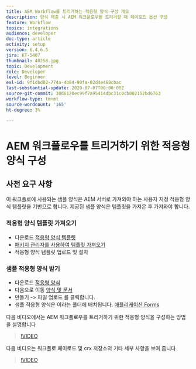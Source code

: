 ```yaml
---
title: AEM Workflow를 트리거하는 적응형 양식 구성 개요
description: 양식 제출 시 AEM 워크플로우를 트리거할 때 페이로드 옵션 구성
feature: Workflow
topics: integrations
audience: developer
doc-type: article
activity: setup
version: 6.4,6.5
jira: KT-5407
thumbnail: 40258.jpg
topic: Development
role: Developer
level: Beginner
exl-id: 9f1dbd02-774a-4b84-90fa-02d4e468cbac
last-substantial-update: 2020-07-07T00:00:00Z
source-git-commit: 30d6120ec99f7a95414dbc31c0cb002152bd6763
workflow-type: tm+mt
source-wordcount: '165'
ht-degree: 3%

---
```


# AEM 워크플로우를 트리거하기 위한 적응형 양식 구성

## 사전 요구 사항

이 워크플로에 사용되는 샘플 양식은 AEM 서버로 가져와야 하는 사용자 지정 적응형 양식 템플릿을 기반으로 합니다. 제공된 샘플 양식은 템플릿을 가져온 후 가져와야 합니다.

### 적응형 양식 템플릿 가져오기

* 다운로드 [적응형 양식 템플릿](assets/af-form-template.zip)
* [패키지 관리자를 사용하여 템플릿 가져오기](http://localhost:4502/crx/packmgr/index.jsp)
* 적응형 양식 템플릿 업로드 및 설치

### 샘플 적응형 양식 받기

* 다운로드 [적응형 양식](assets/peak-application-form.zip)
* 다음으로 이동 [양식 및 문서](http://localhost:4502/aem/forms.html/content/dam/formsanddocuments)
* 만들기 -> 파일 업로드 를 클릭합니다.
* 샘플 적응형 양식은 이라는 폴더에 배치됩니다. [애플리케이션 Forms](http://localhost:4502/aem/forms.html/content/dam/formsanddocuments/applicationforms)

다음 비디오에서는 AEM 워크플로우를 트리거하기 위한 적응형 양식을 구성하는 방법을 설명합니다
>[!VIDEO](https://video.tv.adobe.com/v/40258?quality=12&learn=on)

다음 비디오는 워크플로 페이로드 및 crx 저장소의 기타 세부 사항을 보여 줍니다

>[!VIDEO](https://video.tv.adobe.com/v/40259?quality=12&learn=on)

